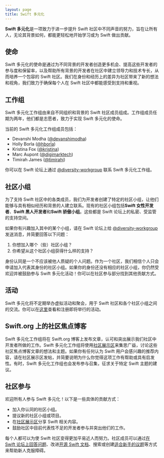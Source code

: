 ```yaml
---
layout: page
title: Swift 多元化
---
```


**Swift 多元化**是一项致力于进一步提升 Swift 社区中不同声音的努力，旨在让所有人，无论其背景如何，都能更轻松地开始学习或为 Swift 做出贡献。

## 使命

Swift 多元化的使命是通过为不同背景的开发者创造更多机会、提高这些开发者的参与度和保留率，以及帮助所有背景的开发者在社区中建立领导力和技术专长，从而培养一个包容的 Swift 社区。我们在身份和经历上的差异为社区带来了新的想法和视角，我们致力于确保每个人在 Swift 社区中都能感受到支持和重视。

## 工作组

Swift 多元化工作组由来自不同组织和背景的 Swift 社区成员组成。工作组成员任期为两年，他们都是志愿者，致力于实现 Swift 多元化的使命。

当前的 Swift 多元化工作组成员包括：

* Devanshi Modha ([@devanshimodha](https://forums.swift.org/u/devanshimodha))
* Holly Borla ([@hborla](https://forums.swift.org/u/hborla/))
* Kristina Fox ([@kristina](https://forums.swift.org/u/kristina/))
* Marc Aupont ([@digimarktech](https://forums.swift.org/u/digimarktech))
* Timirah James ([@timirahj](https://forums.swift.org/u/timirahj))

你可以在 Swift 论坛上通过 [@diversity-workgroup](https://forums.swift.org/g/diversity-workgroup) 联系 Swift 多元化工作组。

## 社区小组

为了支持 Swift 社区中的各类成员，我们为开发者创建了特定的社区小组，让他们能够与具有相似经历和背景的人建立联系。现有的社区小组包括**Swift 女性开发者**、**Swift 黑人开发者**和**Swift 骄傲小组**。这些都是 Swift 论坛上的私密、受监管的支持空间。

如果你有兴趣加入其中的某个小组，请在 Swift 论坛上给 [@diversity-workgroup](https://forums.swift.org/new-message?groupname=diversity-workgroup&title=Join+Community+Group&body=1.+Which+community+group(s)+would+you+like+to+join%0D%0A2.+What+support+do+you+hope+to+get+out+of+this+community+group) 发送消息，并简要回答以下问题：

1. 你想加入哪个（些）社区小组？
2. 你希望从这个社区小组获得什么样的支持？

身份认同是一个不应该被他人质疑的个人问题。作为一个社区，我们相信个人只会申请加入代表其身份的社区小组。如果你的身份还没有相应的社区小组，你仍然受欢迎并被鼓励参与 Swift 多元化活动！你可以在社区参与部分找到其他贡献方式。

## 活动

Swift 多元化将不定期举办虚拟活动和聚会，用于 Swift 社区和各个社区小组之间的交流。你可以在[这里](https://www.eventbrite.com/o/diversity-in-swift-33499837783)查看和注册即将举行的活动。

## Swift.org 上的社区焦点博客

Swift 多元化工作组将在 Swift.org 博客上发布文章，认可和突出展示我们社区中开发者所做的工作。Swift 多元化工作组将使用[社区展示区](https://forums.swift.org/c/community-showcase)来集思广益，讨论这些社区焦点博客文章的想法和主题。如果你有任何认为 Swift 用户会感兴趣的推荐内容，请在社区展示区发帖，并简要说明为什么你觉得这项工作有帮助或具有启发性。有时，Swift 多元化工作组也会发布参与召集，征求关于特定 Swift 主题的建议。

## 社区参与

欢迎所有人参与 Swift 多元化！以下是一些具体的贡献方式：

* 加入你认同的社区小组。
* 提议新的社区小组或项目。
* 在[社区展示区](https://forums.swift.org/c/community-showcase)分享 Swift 相关内容。
* 鼓励社区中目前代表性不足的开发者参与并突出他们的工作。

每个人都可以为使 Swift 社区变得更加平易近人而努力。社区成员可以通过[在 Swift 论坛上回答问题](/contributing/#answering-questions)、改进[开源 Swift 文档](https://github.com/swiftlang/swift/blob/main/docs/README.md)、搜索或创建[适合新手的议题](/contributing/#good-first-issues)等方式来帮助新人克服障碍。
